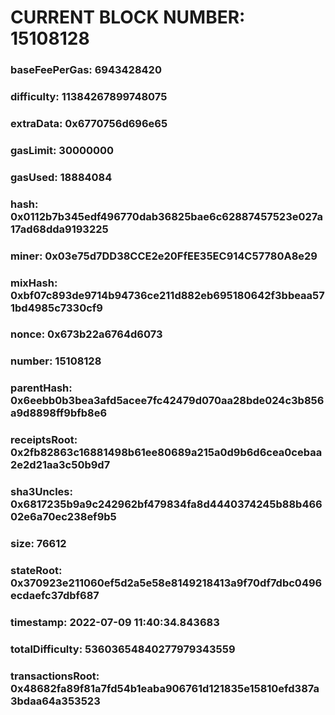 # CURRENT BLOCK NUMBER: 15108128

### baseFeePerGas: 6943428420
### difficulty: 11384267899748075
### extraData: 0x6770756d696e65
### gasLimit: 30000000
### gasUsed: 18884084
### hash: 0x0112b7b345edf496770dab36825bae6c62887457523e027a17ad68dda9193225
### miner: 0x03e75d7DD38CCE2e20FfEE35EC914C57780A8e29
### mixHash: 0xbf07c893de9714b94736ce211d882eb695180642f3bbeaa571bd4985c7330cf9
### nonce: 0x673b22a6764d6073
### number: 15108128
### parentHash: 0x6eebb0b3bea3afd5acee7fc42479d070aa28bde024c3b856a9d8898ff9bfb8e6
### receiptsRoot: 0x2fb82863c16881498b61ee80689a215a0d9b6d6cea0cebaa2e2d21aa3c50b9d7
### sha3Uncles: 0x6817235b9a9c242962bf479834fa8d4440374245b88b46602e6a70ec238ef9b5
### size: 76612
### stateRoot: 0x370923e211060ef5d2a5e58e8149218413a9f70df7dbc0496ecdaefc37dbf687
### timestamp: 2022-07-09 11:40:34.843683
### totalDifficulty: 53603654840277979343559
### transactionsRoot: 0x48682fa89f81a7fd54b1eaba906761d121835e15810efd387a3bdaa64a353523

